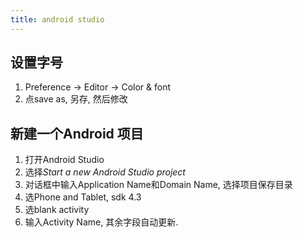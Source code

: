 ```yaml
---
title: android studio
---
```


## 设置字号

1. Preference -> Editor -> Color & font
2. 点save as, 另存, 然后修改
## 新建一个Android 项目

1. 打开Android Studio
2. 选择*Start a new Android Studio project*
3. 对话框中输入Application Name和Domain Name, 选择项目保存目录
4. 选Phone and Tablet, sdk 4.3
5. 选blank activity
6. 输入Activity Name, 其余字段自动更新.
